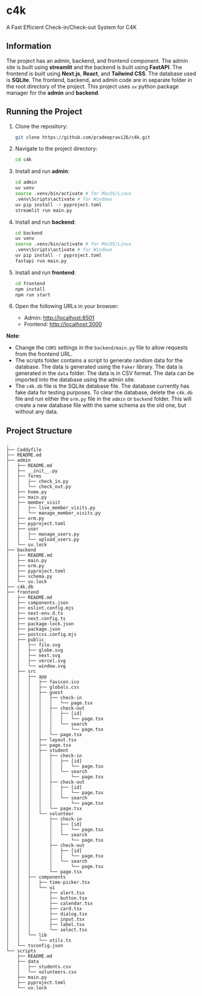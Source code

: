 # c4k
A Fast Efficient Check-in/Check-out System for C4K

## Information
The project has an admin, backend, and frontend component. The admin site is built using **streamlit** and the backend is built using **FastAPI**. The frontend is built using **Next.js**, **React**, and **Tailwind CSS**. The database used is **SQLite**. The frontend, backend, and admin code are in separate folder in the root directory of the project. This project uses `uv` python package manager for the **admin** and **backend**.

## Running the Project

1. Clone the repository:
    ```bash
    git clone https://github.com/pradeepravi26/c4k.git
    ```

2. Navigate to the project directory:
    ```bash
    cd c4k
    ```

3. Install and run **admin**:
    ```bash
    cd admin
    uv venv
    source .venv/bin/activate # for MacOS/Linux
    .venv\Scripts\activate # for Windows
    uv pip install -r pyproject.toml
    streamlit run main.py
    ```

4. Install and run **backend**:
    ```bash
    cd backend
    uv venv
    source .venv/bin/activate # for MacOS/Linux
    .venv\Scripts\activate # for Windows
    uv pip install -r pyproject.toml
    fastapi run main.py
    ```

5. Install and run **frontend**:
    ```bash
    cd frontend
    npm install
    npm run start
    ```

6. Open the following URLs in your browser:
    - Admin: [http://localhost:8501](http://localhost:8501)
    - Frontend: [http://localhost:3000](http://localhost:3000)

**Note**:
- Change the `CORS` settings in the `backend/main.py` file to allow requests from the frontend URL.
- The scripts folder contains a script to generate random data for the database. The data is generated using the `Faker` library. The data is generated in the `data` folder. The data is in CSV format. The data can be imported into the database using the admin site.
- The `c4k.db` file is the SQLite database file. The database currently has fake data for testing purposes. To clear the database, delete the `c4k.db` file and run either the `orm.py` file in the `admin` or `backend` folder. This will create a new database file with the same schema as the old one, but without any data.

## Project Structure
```
.
├── Caddyfile
├── README.md
├── admin
│   ├── README.md
│   ├── __init__.py
│   ├── forms
│   │   ├── check_in.py
│   │   └── check_out.py
│   ├── home.py
│   ├── main.py
│   ├── member_visit
│   │   ├── live_member_visits.py
│   │   └── manage_member_visits.py
│   ├── orm.py
│   ├── pyproject.toml
│   ├── user
│   │   ├── manage_users.py
│   │   └── upload_users.py
│   └── uv.lock
├── backend
│   ├── README.md
│   ├── main.py
│   ├── orm.py
│   ├── pyproject.toml
│   ├── schema.py
│   └── uv.lock
├── c4k.db
├── frontend
│   ├── README.md
│   ├── components.json
│   ├── eslint.config.mjs
│   ├── next-env.d.ts
│   ├── next.config.ts
│   ├── package-lock.json
│   ├── package.json
│   ├── postcss.config.mjs
│   ├── public
│   │   ├── file.svg
│   │   ├── globe.svg
│   │   ├── next.svg
│   │   ├── vercel.svg
│   │   └── window.svg
│   ├── src
│   │   ├── app
│   │   │   ├── favicon.ico
│   │   │   ├── globals.css
│   │   │   ├── guest
│   │   │   │   ├── check-in
│   │   │   │   │   └── page.tsx
│   │   │   │   ├── check-out
│   │   │   │   │   ├── [id]
│   │   │   │   │   │   └── page.tsx
│   │   │   │   │   └── search
│   │   │   │   │       └── page.tsx
│   │   │   │   └── page.tsx
│   │   │   ├── layout.tsx
│   │   │   ├── page.tsx
│   │   │   ├── student
│   │   │   │   ├── check-in
│   │   │   │   │   ├── [id]
│   │   │   │   │   │   └── page.tsx
│   │   │   │   │   └── search
│   │   │   │   │       └── page.tsx
│   │   │   │   ├── check-out
│   │   │   │   │   ├── [id]
│   │   │   │   │   │   └── page.tsx
│   │   │   │   │   └── search
│   │   │   │   │       └── page.tsx
│   │   │   │   └── page.tsx
│   │   │   └── volunteer
│   │   │       ├── check-in
│   │   │       │   ├── [id]
│   │   │       │   │   └── page.tsx
│   │   │       │   └── search
│   │   │       │       └── page.tsx
│   │   │       ├── check-out
│   │   │       │   ├── [id]
│   │   │       │   │   └── page.tsx
│   │   │       │   └── search
│   │   │       │       └── page.tsx
│   │   │       └── page.tsx
│   │   ├── components
│   │   │   ├── time-picker.tsx
│   │   │   └── ui
│   │   │       ├── alert.tsx
│   │   │       ├── button.tsx
│   │   │       ├── calendar.tsx
│   │   │       ├── card.tsx
│   │   │       ├── dialog.tsx
│   │   │       ├── input.tsx
│   │   │       ├── label.tsx
│   │   │       └── select.tsx
│   │   └── lib
│   │       └── utils.ts
│   └── tsconfig.json
└── scripts
    ├── README.md
    ├── data
    │   ├── students.csv
    │   └── volunteers.csv
    ├── main.py
    ├── pyproject.toml
    └── uv.lock
```